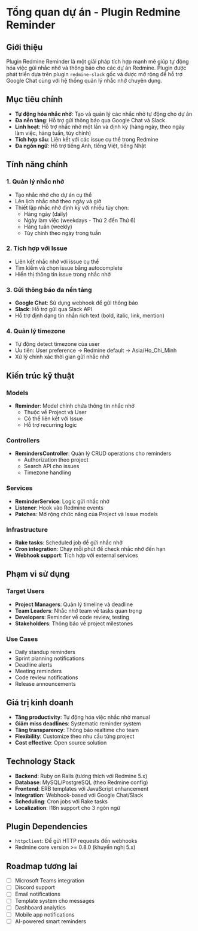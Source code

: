 # Tổng quan dự án - Plugin Redmine Reminder

## Giới thiệu
Plugin Redmine Reminder là một giải pháp tích hợp mạnh mẽ giúp tự động hóa việc gửi nhắc nhở và thông báo cho các dự án Redmine. Plugin được phát triển dựa trên plugin `redmine-slack` gốc và được mở rộng để hỗ trợ Google Chat cùng với hệ thống quản lý nhắc nhở chuyên dụng.

## Mục tiêu chính
- **Tự động hóa nhắc nhở**: Tạo và quản lý các nhắc nhở tự động cho dự án
- **Đa nền tảng**: Hỗ trợ gửi thông báo qua Google Chat và Slack
- **Linh hoạt**: Hỗ trợ nhắc nhở một lần và định kỳ (hàng ngày, theo ngày làm việc, hàng tuần, tùy chỉnh)
- **Tích hợp sâu**: Liên kết với các issue cụ thể trong Redmine
- **Đa ngôn ngữ**: Hỗ trợ tiếng Anh, tiếng Việt, tiếng Nhật

## Tính năng chính

### 1. Quản lý nhắc nhở
- Tạo nhắc nhở cho dự án cụ thể
- Lên lịch nhắc nhở theo ngày và giờ
- Thiết lập nhắc nhở định kỳ với nhiều tùy chọn:
  - Hàng ngày (daily)
  - Ngày làm việc (weekdays - Thứ 2 đến Thứ 6)
  - Hàng tuần (weekly)
  - Tùy chỉnh theo ngày trong tuần

### 2. Tích hợp với Issue
- Liên kết nhắc nhở với issue cụ thể
- Tìm kiếm và chọn issue bằng autocomplete
- Hiển thị thông tin issue trong nhắc nhở

### 3. Gửi thông báo đa nền tảng
- **Google Chat**: Sử dụng webhook để gửi thông báo
- **Slack**: Hỗ trợ gửi qua Slack API
- Hỗ trợ định dạng tin nhắn rich text (bold, italic, link, mention)

### 4. Quản lý timezone
- Tự động detect timezone của user
- Ưu tiên: User preference → Redmine default → Asia/Ho_Chi_Minh
- Xử lý chính xác thời gian gửi nhắc nhở

## Kiến trúc kỹ thuật

### Models
- **Reminder**: Model chính chứa thông tin nhắc nhở
  - Thuộc về Project và User
  - Có thể liên kết với Issue
  - Hỗ trợ recurring logic

### Controllers
- **RemindersController**: Quản lý CRUD operations cho reminders
  - Authorization theo project
  - Search API cho issues
  - Timezone handling

### Services
- **ReminderService**: Logic gửi nhắc nhở
- **Listener**: Hook vào Redmine events
- **Patches**: Mở rộng chức năng của Project và Issue models

### Infrastructure
- **Rake tasks**: Scheduled job để gửi nhắc nhở
- **Cron integration**: Chạy mỗi phút để check nhắc nhở đến hạn
- **Webhook support**: Tích hợp với external services

## Phạm vi sử dụng

### Target Users
- **Project Managers**: Quản lý timeline và deadline
- **Team Leaders**: Nhắc nhở team về tasks quan trọng
- **Developers**: Reminder về code review, testing
- **Stakeholders**: Thông báo về project milestones

### Use Cases
- Daily standup reminders
- Sprint planning notifications
- Deadline alerts
- Meeting reminders
- Code review notifications
- Release announcements

## Giá trị kinh doanh
- **Tăng productivity**: Tự động hóa việc nhắc nhở manual
- **Giảm miss deadlines**: Systematic reminder system
- **Tăng transparency**: Thông báo realtime cho team
- **Flexibility**: Customize theo nhu cầu từng project
- **Cost effective**: Open source solution

## Technology Stack
- **Backend**: Ruby on Rails (tương thích với Redmine 5.x)
- **Database**: MySQL/PostgreSQL (theo Redmine config)
- **Frontend**: ERB templates với JavaScript enhancement
- **Integration**: Webhook-based với Google Chat/Slack
- **Scheduling**: Cron jobs với Rake tasks
- **Localization**: I18n support cho 3 ngôn ngữ

## Plugin Dependencies
- `httpclient`: Để gửi HTTP requests đến webhooks
- Redmine core version >= 0.8.0 (khuyến nghị 5.x)

## Roadmap tương lai
- [ ] Microsoft Teams integration
- [ ] Discord support
- [ ] Email notifications
- [ ] Template system cho messages
- [ ] Dashboard analytics
- [ ] Mobile app notifications
- [ ] AI-powered smart reminders 
